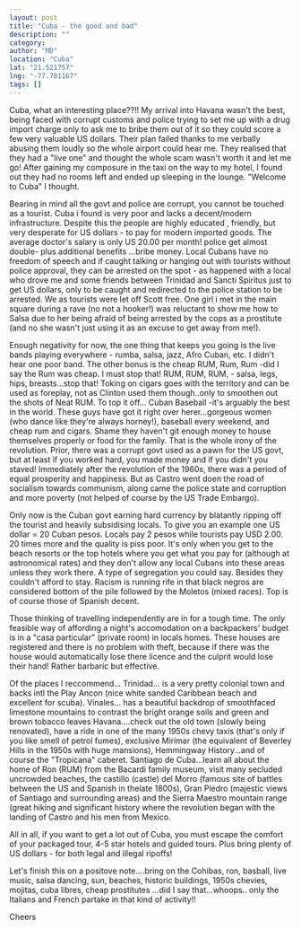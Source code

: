 ```yaml
---
layout: post
title: "Cuba - the good and bad"
description: ""
category:
author: "MD"
location: "Cuba"
lat: "21.521757"
lng: "-77.781167"
tags: []
---
```



Cuba, what an interesting place??!!
My arrival into Havana wasn't the best, being faced with 
corrupt 
customs and police trying to set me up with a drug import 
charge only 
to ask me to bribe them out of it so they could score a few 
very 
valuable US dollars. Their plan failed thanks to me 
verbally abusing 
them loudly so the whole airport could hear me. They 
realised that 
they had a "live one" and thought the whole scam wasn't 
worth it and 
let me go! After gaining my composure in the taxi on the 
way to my 
hotel, I found out they had no rooms left and ended up 
sleeping in the lounge. "Welcome to Cuba" I thought.

Bearing in mind all the govt and police are corrupt, you 
cannot be touched as a tourist. Cuba i found is very poor 
and lacks a decent/modern infrastructure. Despite this the 
people are highly educated , friendly, but very desperate 
for US dollars - to pay for modern imported goods. The 
average doctor's salary is only US 20.00 per month! police 
get almost double- plus additional benefits ...bribe money. 
Local Cubans have no freedom of speech and if caught 
talking or hanging out with tourists without police 
approval, they can be arrested on the spot - as happened 
with a local who drove me and some friends between Trinidad 
and Sancti Spiritus just to get US dollars, only to be 
caught and redirected to the police station to be arrested. 
We as tourists were let off Scott free. One girl i met in 
the main square during a rave (no not a hooker!) was 
reluctant to show me how to Salsa due to her being afraid 
of being arrested by the cops as a prostitute (and no she 
wasn't just using it as an excuse to get away from me!).

Enough negativity for now, the one thing that keeps you 
going is the live bands playing everywhere - rumba, salsa, 
jazz, Afro Cuban, etc. I didn't hear one poor band. The 
other bonus is the cheap RUM, Rum, Rum -did I say the Rum 
was cheap. I must stop that! RUM, RUM, RUM, - salsa, legs, 
hips, breasts...stop that! Toking on cigars goes with the 
territory and can be used as foreplay, not as Clinton used 
them though..only to smoothen out the shots of Neat RUM. To 
top it off... Cuban Baseball -it's arguably the best in the 
world. These guys have got it right over herer...gorgeous 
women (who dance like they're always horney!), baseball 
every weekend, and cheap rum and cigars. Shame they haven't 
git enough money to house themselves properly or food for 
the family. That is the whole irony of the revolution. 
Prior, there was a corrupt govt used as a pawn for the US 
govt, but at least if you worked hard, you made money and 
if you didn't you staved! Immediately after the revolution 
of the 1960s, there was a period of equal prosperity and 
happiness. But as Castro went doen the road of socialism 
towards communism, along came the police state and 
corruption and more poverty (not helped of course by the US 
Trade Embargo).

Only now is the Cuban govt earning hard currency by 
blatantly ripping off the tourist and heavily subsidising 
locals. To give you an example one US dollar = 20 Cuban 
pesos. Locals pay 2 pesos while tourists pay USD 2.00. 20 
times more and the quality is piss poor. It's only when you 
get to the beach resorts or the top hotels where you get 
what you pay for (although at astronomical rates) and they 
don't allow any local Cubans into these areas unless they 
work there. A type of segregation you could say. Besides 
they couldn't afford to stay. Racism is running rife in 
that black negros are considered bottom of the pile 
followed by the Moletos (mixed races). Top is of course 
those of Spanish decent.

Those thinking of travelling independently are in for a 
tough time. The only feasible way of affording a night's 
accomodation on a backpackers' budget is in a "casa 
particular" (private room) in locals homes. These houses 
are registered and there is no problem with theft, because 
if there was the house would automatically lose there 
licence and the culprit would lose their hand! Rather 
barbaric but effective.

Of the places I reccommend...
Trinidad... is a very pretty colonial town and backs intl 
the Play Ancon (nice white sanded Caribbean beach and 
excellent for scuba).
Vinales... has a beautiful backdrop of smoothfaced 
limestone mountains to contrast the bright orange soils and 
green and brown tobacco leaves
Havana....check out the old town (slowly being 
renovated), have a ride in one of the many 1950s chevy 
taxis (that's only if you like smell of petrol fumes), 
exclusive Mirimar (the equivalent of Beverley Hills in the 
1950s with huge mansions), Hemmingway History...and of 
course the "Tropicana" caberet. 
Santiago de Cuba...learn all about the home of Ron (RUM) 
from the Bacardi family museum, visit many secluded 
uncrowded beaches, the castillo (castle) del Morro (famous 
site of battles between the US and Spanish in thelate 
1800s), Gran Piedro (majestic views of Santiago and 
surrounding areas) and the Sierra Maestro mountain range 
(great hiking and significant history where the revolution 
began with the landing of Castro and his men from Mexico.

All in all, if you want to get a lot out of Cuba, you must 
escape the comfort of your packaged tour, 4-5 star hotels 
and guided tours. Plus bring plenty of US dollars - for 
both legal and illegal ripoffs!

Let's finish this on a positove note....bring on the 
Cohibas, ron, basball, live music, salsa dancing, sun, 
beaches, historic buildings, 1950s chevies, mojitas, cuba 
libres, cheap prostitutes ...did I say that...whoops.. only 
the Italians and French partake in that kind of activity!!

Cheers





